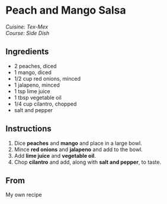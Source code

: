 # Peach and Mango Salsa

_Cuisine:  Tex-Mex_<br />
_Course:  Side Dish_

## Ingredients

- 2 peaches, diced
- 1 mango, diced
- 1/2 cup red onions, minced
- 1 jalapeno, minced
- 1 tsp lime juice
- 1 tbsp vegetable oil
- 1/4 cup cilantro, chopped
- salt and pepper

## Instructions

1. Dice **peaches** and **mango** and place in a large bowl.
1. Mince **red onions** and **jalapeno** and add to the bowl.
1. Add **lime juice** and **vegetable oil**.
1. Chop **cilantro** and add, along with **salt and pepper**, to taste.

## From

My own recipe